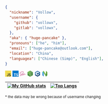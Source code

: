 ```json
{
  "nickname": "Vollow",
  "username": {
    "github": "vollowx",
    "gitlab": "vollowx",
  },
  "aka": { "huge-pancake" },
  "pronouns": ["he", "him"],
  "email": ["huge-pancake@outlook.com"],
  "location": "China",
  "languagea": ["Chinese (Simp)", "English"],
}
```

<code><img height="20" alt="javascript" src="https://raw.githubusercontent.com/github/explore/80688e429a7d4ef2fca1e82350fe8e3517d3494d/topics/javascript/javascript.png"></code>
<code><img height="20" alt="typescript" src="https://raw.githubusercontent.com/github/explore/80688e429a7d4ef2fca1e82350fe8e3517d3494d/topics/typescript/typescript.png"></code>
<code><img height="20" alt="scss" src="https://raw.githubusercontent.com/github/explore/80688e429a7d4ef2fca1e82350fe8e3517d3494d/topics/sass/sass.png"></code>
<code><img height="20" alt="nodejs" src="https://raw.githubusercontent.com/github/explore/80688e429a7d4ef2fca1e82350fe8e3517d3494d/topics/nodejs/nodejs.png"></code>
<code><img height="20" alt="c++" src="https://raw.githubusercontent.com/github/explore/180320cffc25f4ed1bbdfd33d4db3a66eeeeb358/topics/cpp/cpp.png"></code>
<code><img height="20" alt="neovim" src="https://raw.githubusercontent.com/github/explore/26674e638508ac4a4e113ee32d6755ebfa000569/topics/neovim/neovim.png"></code>

| [![My GitHub stats](https://github-readme-stats.vercel.app/api?username=vollow&show_icons=true&theme=dark)](https://github.com/anuraghazra/github-readme-stats) | [![Top Langs](https://github-readme-stats.vercel.app/api/top-langs/?username=vollow&layout=compact&theme=dark)](https://github.com/anuraghazra/github-readme-stats) |
|---|---|
<small>* the data may be wrong      because of username changing</small>
